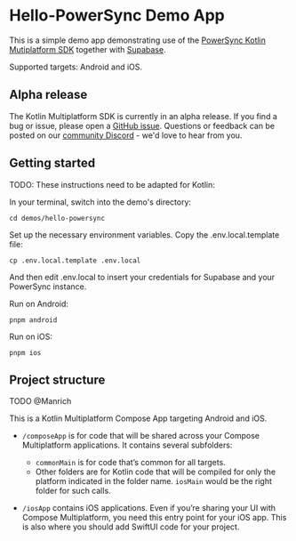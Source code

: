 # Hello-PowerSync Demo App

This is a simple demo app demonstrating use of the [PowerSync Kotlin Mutiplatform SDK](#) together
with [Supabase](https://supabase.com/).

Supported targets: Android and iOS.

## Alpha release

The Kotlin Multiplatform SDK is currently in an alpha release. If you find a bug or issue, please
open a [GitHub issue](https://github.com/powersync-ja/powersync-kotlin/issues). Questions or
feedback can be posted on our [community Discord](https://discord.gg/powersync) - we'd love to hear
from you.

## Getting started

TODO: These instructions need to be adapted for Kotlin:

In your terminal, switch into the demo's directory:

```
cd demos/hello-powersync
```

Set up the necessary environment variables. Copy the .env.local.template file:

```
cp .env.local.template .env.local
```

And then edit .env.local to insert your credentials for Supabase and your PowerSync instance.

Run on Android:

```
pnpm android
```

Run on iOS:

```
pnpm ios
```

## Project structure

TODO @Manrich

This is a Kotlin Multiplatform Compose App targeting Android and iOS.

* `/composeApp` is for code that will be shared across your Compose Multiplatform applications.
  It contains several subfolders:
    - `commonMain` is for code that’s common for all targets.
    - Other folders are for Kotlin code that will be compiled for only the platform indicated in the
      folder name.
      `iosMain` would be the right folder for such calls.

* `/iosApp` contains iOS applications. Even if you’re sharing your UI with Compose Multiplatform,
  you need this entry point for your iOS app. This is also where you should add SwiftUI code for
  your project.